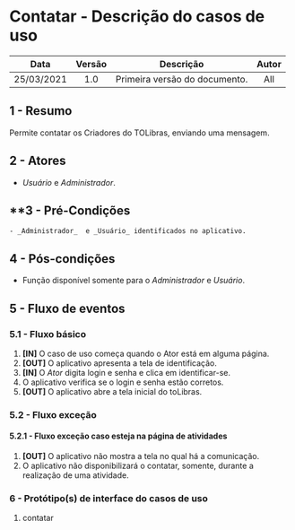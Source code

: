 # Contatar - Descrição do casos de uso

|    Data    | Versão |           Descrição           | Autor |
| :--------: | :----: | :---------------------------: | :---: |
| 25/03/2021 |  1.0   | Primeira versão do documento. |  All  |

## **1 - Resumo**

   Permite contatar os Criadores do TOLibras, enviando uma mensagem.

## **2 - Atores**
   - _Usuário_ e _Administrador_.

## **3 - Pré-Condições
    - _Administrador_  e _Usuário_ identificados no aplicativo.  

## **4 - Pós-condições**
   - Função disponível somente para o _Administrador_ e _Usuário_.

## **5 - Fluxo de eventos**

### **5.1 - Fluxo básico**
   1. **[IN]** O caso de uso começa quando o Ator está em alguma página.
   2. **[OUT]** O aplicativo apresenta a tela de identificação.
   3. **[IN]** O _Ator_ digita login e senha e clica em identificar-se.
   4. O aplicativo verifica se o login e senha estão corretos.
   5. **[OUT]** O aplicativo abre a tela inicial do toLibras. 

### **5.2 - Fluxo exceção**

#### **5.2.1 - Fluxo exceção caso esteja na página de atividades**
  
   1. **[OUT]** O aplicativo não mostra a tela no qual há a comunicação.
   2. O aplicativo não disponibilizará o contatar, somente, durante a realização de uma atividade.

### **6 - Protótipo(s) de interface do casos de uso**

1. contatar
